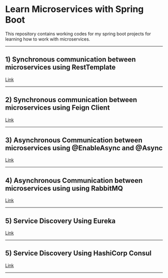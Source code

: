 # Learn Microservices with Spring Boot


This repository contains working codes for my spring boot projects for learning how to work with microservices.

<hr>

## 1) Synchronous communication between microservices using RestTemplate <br>
<a href="https://github.com/umang345/learn-microservices/tree/master/synchronous-communication-rest-template">Link</a>  
<hr>

## 2) Synchronous communication between microservices using Feign Client <br>
<a href="https://github.com/umang345/learn-microservices/tree/master/synchronous-communication-feign-client">Link</a>

<hr>

## 3) Asynchronous Communication between microservices using @EnableAsync and @Async <br>
<a href="https://github.com/umang345/learn-microservices/tree/master/asynchronous-communication-enable-async">Link</a>

<hr>

## 4) Asynchronous Communication between microservices using using RabbitMQ <br>
<a href="https://github.com/umang345/learn-microservices/tree/master/asynchronous-communication-rabbit-mq">Link</a>

<hr>

## 5) Service Discovery Using Eureka <br>
<a href="https://github.com/umang345/learn-microservices/tree/master/service-discovery-eureka">Link</a>

<hr>

## 5) Service Discovery Using HashiCorp Consul <br>
<a href="https://github.com/umang345/learn-microservices/tree/master/service-discovery-consul">Link</a>

<hr>